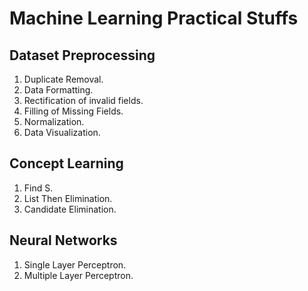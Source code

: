 # Machine Learning Practical Stuffs

## Dataset Preprocessing
1. Duplicate Removal.
2. Data Formatting.
3. Rectification of invalid fields.
4. Filling of Missing Fields.
5. Normalization.
6. Data Visualization.

## Concept Learning
1. Find S.
2. List Then Elimination.
3. Candidate Elimination.

## Neural Networks
1. Single Layer Perceptron.
2. Multiple Layer Perceptron.
